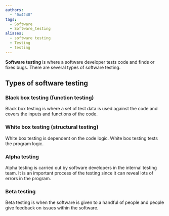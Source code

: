 ```yaml
---
authors:
  - "0x4248"
tags:
  - Software
  - Software_testing
aliases:
  - software testing
  - Testing
  - testing
---
```

**Software testing** is where a software developer tests code and finds or fixes bugs. There are several types of software testing.

## Types of software testing
### Black box testing (function testing)
Black box testing is where a set of test data is used against the code and covers the inputs and functions of the code.

### White box testing (structural testing)
White box testing is dependent on the code logic. White box testing tests the program logic.
### Alpha testing
Alpha testing is carried out by software developers in the internal testing team. It is an important process of the testing since it can reveal lots of errors in the program.

### Beta testing
Beta testing is when the software is given to a handful of people and people give feedback on issues within the software.
